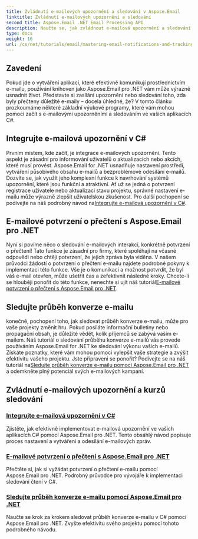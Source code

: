 ```yaml
---
title: Zvládnutí e-mailových upozornění a sledování v Aspose.Email
linktitle: Zvládnutí e-mailových upozornění a sledování
second_title: Aspose.Email .NET Email Processing API
description: Naučte se, jak zvládnout e-mailová upozornění a sledování v C# pomocí Aspose.Email pro .NET prostřednictvím této podrobné série výukových programů.
type: docs
weight: 16
url: /cs/net/tutorials/email/mastering-email-notifications-and-tracking/
---
```

## Zavedení

Pokud jde o vytváření aplikací, které efektivně komunikují prostřednictvím e-mailu, používání knihoven jako Aspose.Email pro .NET vám může výrazně usnadnit život. Představte si zasílání upozornění nebo sledování toho, zda byly přečteny důležité e-maily – docela úhledné, že? V tomto článku prozkoumáme některé základní výukové programy, které vám mohou pomoci začít s e-mailovými upozorněními a sledováním ve vašich aplikacích C#.

## Integrujte e-mailová upozornění v C#

Prvním místem, kde začít, je integrace e-mailových upozornění. Tento aspekt je zásadní pro informování uživatelů o aktualizacích nebo akcích, které musí provést. Aspose.Email for .NET usnadňuje nastavení prostředí, vytváření působivého obsahu e-mailů a bezproblémové odesílání e-mailů. Dozvíte se, jak využít jeho komplexní funkce k navrhování systémů upozornění, které jsou funkční a atraktivní. Ať už se jedná o potvrzení registrace uživatele nebo aktualizaci stavu projektu, správné nastavení e-mailu může výrazně zlepšit uživatelskou zkušenost. Pro další pochopení se podívejte na náš podrobný návod na[Integrujte e-mailová upozornění v C#](./integrate-email-notifications/).

## E-mailové potvrzení o přečtení s Aspose.Email pro .NET

Nyní si povíme něco o sledování e-mailových interakcí, konkrétně potvrzení o přečtení! Tato funkce je zásadní pro firmy, které spoléhají na včasné odpovědi nebo chtějí potvrzení, že jejich zpráva byla viděna. V našem průvodci žádostí o potvrzení o přečtení e-mailu najdete podrobné pokyny k implementaci této funkce. Vše je o komunikaci a možnost potvrdit, že byl váš e-mail otevřen, může ušetřit čas a zefektivnit následné kroky. Chcete-li se hlouběji ponořit do této funkce, nenechte si ujít náš tutoriál[E-mailové potvrzení o přečtení s Aspose.Email pro .NET](./email-read-receipts/).

## Sledujte průběh konverze e-mailu

 konečně, pochopení toho, jak sledovat průběh konverze e-mailu, může pro vaše projekty změnit hru. Pokud posíláte informační bulletiny nebo propagační obsah, je důležité vědět, kolik příjemců se zabývá vaším e-mailem. Náš tutoriál o sledování průběhu konverze e-mailů vás provede používáním Aspose.Email for .NET ke sledování výkonu vašich e-mailů. Získáte poznatky, které vám mohou pomoci vylepšit vaše strategie a zvýšit efektivitu vašeho projektu. Jste připraveni se ponořit? Podívejte se na náš tutoriál na[Sledujte průběh konverze e-mailu pomocí Aspose.Email pro .NET](./track-email-conversion-progress/) a odemkněte plný potenciál svých e-mailových kampaní.

## Zvládnutí e-mailových upozornění a kurzů sledování
### [Integrujte e-mailová upozornění v C#](./integrate-email-notifications/)
Zjistěte, jak efektivně implementovat e-mailová upozornění ve vašich aplikacích C# pomocí Aspose.Email pro .NET. Tento obsáhlý návod popisuje proces nastavení a vytváření a odesílání e-mailových zpráv.
### [E-mailové potvrzení o přečtení s Aspose.Email pro .NET](./email-read-receipts/)
Přečtěte si, jak si vyžádat potvrzení o přečtení e-mailu pomocí Aspose.Email pro .NET. Podrobný průvodce pro vývojáře k implementaci sledování čtení v C#.
### [Sledujte průběh konverze e-mailu pomocí Aspose.Email pro .NET](./track-email-conversion-progress/)
Naučte se krok za krokem sledovat průběh konverze e-mailu v C# pomocí Aspose.Email pro .NET. Zvyšte efektivitu svého projektu pomocí tohoto podrobného návodu.